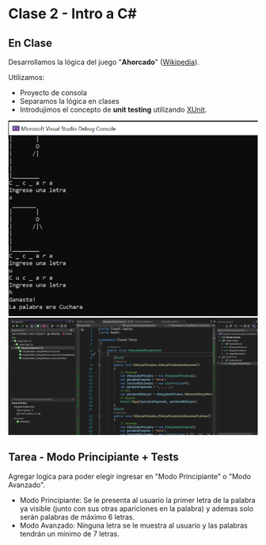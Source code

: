 #  Clase 2 - Intro a C#

## En Clase
Desarrollamos la lógica del juego "**Ahorcado**" ([Wikipedia](https://es.wikipedia.org/wiki/Ahorcado_%28juego%29)).

Utilizamos:
- Proyecto de consola
- Separamos la lógica en clases
- Introdujimos el concepto de **unit testing** utilizando [XUnit](https://xunit.net/).

![Ahorcado](captura-juego.png?raw=true "Ahorcado")
![Unit Tests](captura-unit-tests.png?raw=true "Unit Tests")

## Tarea - Modo Principiante +  Tests
Agregar logica para poder elegir ingresar en "Modo Principiante" o "Modo Avanzado".
- Modo Principiante: Se le presenta al usuario la primer letra de la palabra ya visible (junto con sus otras apariciones en la palabra) y ademas solo serán palabras de máximo 6 letras.
- Modo Avanzado: Ninguna letra se le muestra al usuario y las palabras tendrán un mínimo de 7 letras.
